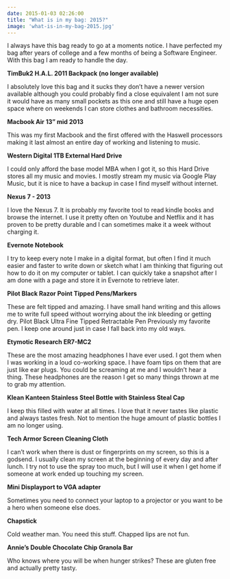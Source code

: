 ```yaml
---
date: 2015-01-03 02:26:00
title: "What is in my bag: 2015?"
image: 'what-is-in-my-bag-2015.jpg'
---
```


I always have this bag ready to go at a moments notice. I have perfected my bag after years of college and a few months of being a Software Engineer. With this bag I am ready to handle the day.

<!--more-->

**TimBuk2 H.A.L. 2011 Backpack (no longer available)**

I absolutely love this bag and it sucks they don’t have a newer version available although you could probably find a close equivalent I am not sure it would have as many small pockets as this one and still have a huge open space where on weekends I can store clothes and bathroom necessities.

**Macbook Air 13” mid 2013**

This was my first Macbook and the first offered with the Haswell processors making it last almost an entire day of working and listening to music.

**Western Digital 1TB External Hard Drive**

I could only afford the base model MBA when I got it, so this Hard Drive stores all my music and movies. I mostly stream my music via Google Play Music, but it is nice to have a backup in case I find myself without internet.

**Nexus 7 - 2013**

I love the Nexus 7. It is probably my favorite tool to read kindle books and browse the internet. I use it pretty often on Youtube and Netflix and it has proven to be pretty durable and I can sometimes make it a week without charging it.

**Evernote Notebook**

I try to keep every note I make in a digital format, but often I find it much easier and faster to write down or sketch what I am thinking that figuring out how to do it on my computer or tablet. I can quickly take a snapshot after I am done with a page and store it in Evernote to retrieve later.

**Pilot Black Razor Point Tipped Pens/Markers**

These are felt tipped and amazing. I have small hand writing and this allows me to write full speed without worrying about the ink bleeding or getting dry. Pilot Black Ultra Fine Tipped Retractable Pen Previously my favorite pen. I keep one around just in case I fall back into my old ways.

**Etymotic Research ER7-MC2**

These are the most amazing headphones I have ever used. I got them when I was working in a loud co-working space. I have foam tips on them that are just like ear plugs. You could be screaming at me and I wouldn’t hear a thing. These headphones are the reason I get so many things thrown at me to grab my attention.

**Klean Kanteen Stainless Steel Bottle with Stainless Steal Cap**

I keep this filled with water at all times. I love that it never tastes like plastic and always tastes fresh. Not to mention the huge amount of plastic bottles I am no longer using.

**Tech Armor Screen Cleaning Cloth**

I can’t work when there is dust or fingerprints on my screen, so this is a godsend. I usually clean my screen at the beginning of every day and after lunch. I try not to use the spray too much, but I will use it when I get home if someone at work ended up touching my screen.

**Mini Displayport to VGA adapter**

Sometimes you need to connect your laptop to a projector or you want to be a hero when someone else does.

**Chapstick**

Cold weather man. You need this stuff. Chapped lips are not fun.

**Annie’s Double Chocolate Chip Granola Bar**

Who knows where you will be when hunger strikes? These are gluten free and actually pretty tasty.
